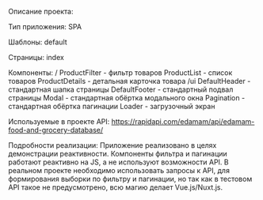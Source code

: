 Описание проекта:

Тип приложения:
SPA

Шаблоны:
default

Страницы:
index

Компоненты:
/
ProductFilter - фильтр товаров
ProductList - список товаров
ProductDetails - детальная карточка товара
/ui
DefaultHeader - стандартная шапка страницы
DefaultFooter - стандартный подвал страницы
Modal - стандартная обёртка модального окна
Pagination - стандартная обёртка пагинации
Loader - загрузочный экран

Используемые в проекте API:
https://rapidapi.com/edamam/api/edamam-food-and-grocery-database/

Подробности реализации:
Приложение реализовано в целях демонстрации реактивности. Компоненты фильтра и пагинации работают реактивно на JS, а не используют возможности API. В реальном проекте необходимо использовать запросы к API, для формирования выборки по фильтру и пагинации, но так как в тестовом API такое не предусмотрено, всю магию делает Vue.js/Nuxt.js.
